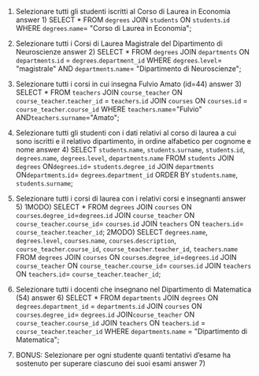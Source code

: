 1) Selezionare tutti gli studenti iscritti al Corso di Laurea in Economia
    answer 1)
        SELECT * 
        FROM `degrees`
        JOIN `students`
            ON `students`.`id`
        WHERE `degrees`.`name`= "Corso di Laurea in Economia";

2) Selezionare tutti i Corsi di Laurea Magistrale del Dipartimento di Neuroscienze
    answer 2)
        SELECT * 
        FROM `degrees`
        JOIN `departments`
            ON `departments`.`id` = `degrees`.`department_id`
        WHERE `degrees`.`level`= "magistrale"
            AND `departments`.`name`= "Dipartimento di Neuroscienze";

3) Selezionare tutti i corsi in cui insegna Fulvio Amato (id=44) 
    answer 3)
        SELECT * 
        FROM `teachers`
        JOIN `course_teacher`
            ON `course_teacher`.`teacher_id` = `teachers`.`id`
        JOIN `courses`
            ON `courses`.`id` = `course_teacher`.`course_id`
        WHERE `teachers`.`name`="Fulvio"
            AND`teachers`.`surname`="Amato";

4) Selezionare tutti gli studenti con i dati relativi al corso di laurea a cui sono iscritti e il relativo dipartimento, in ordine alfabetico per cognome e nome
    answer 4)
         SELECT `students`.`name`,
                `students`.`surname`,
                `students`.`id`,
                `degrees`.`name`,
                `degrees`.`level`,
                `departments`.`name`
                FROM `students`
                JOIN `degrees`
                    ON`degrees`.`id`= `students`.`degree_id`
                JOIN `departments`
                    ON`departments`.`id`= `degrees`.`department_id`
                ORDER BY `students`.`name`, `students`.`surname`;

5) Selezionare tutti i corsi di laurea con i relativi corsi e insegnanti
    answer 5)
        1MODO)
            SELECT * 
            FROM `degrees`
            JOIN `courses`
                ON `courses`.`degree_id`=`degrees`.`id`
            JOIN `course_teacher`
                ON `course_teacher`.`course_id`= `courses`.`id`
            JOIN `teachers`
                ON `teachers`.`id`= `course_teacher`.`teacher_id`;
        2MODO)
            SELECT  `degrees`.`name`,
                    `degrees`.`level`,
                    `courses`.`name`,
                    `courses`.`description`,
                    `course_teacher`.`course_id`,
                    `course_teacher`.`teacher_id`,
                    `teachers`.`name`
                    FROM `degrees`
                    JOIN `courses`
                        ON `courses`.`degree_id`=`degrees`.`id`
                    JOIN `course_teacher`
                        ON `course_teacher`.`course_id`= `courses`.`id`
                    JOIN `teachers`
                        ON `teachers`.`id`= `course_teacher`.`teacher_id`;
         
6) Selezionare tutti i docenti che insegnano nel Dipartimento di Matematica (54)
    answer 6) 
            SELECT * 
            FROM `departments`
            JOIN `degrees`
                ON `degrees`.`department_id` = `departments`.`id`
            JOIN `courses`
                ON `courses`.`degree_id`= `degrees`.`id`
            JOIN`course_teacher`
                ON `course_teacher`.`course_id`
            JOIN `teachers`
                ON `teachers`.`id` = `course_teacher`.`teacher_id`
            WHERE `departments`.`name` = "Dipartimento di Matematica";
7) BONUS: Selezionare per ogni studente quanti tentativi d’esame ha sostenuto per superare ciascuno dei suoi esami
    answer 7) 
